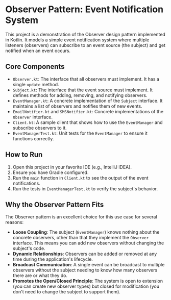 # Observer Pattern: Event Notification System

This project is a demonstration of the Observer design pattern implemented in Kotlin. It models a simple event notification system where multiple listeners (observers) can subscribe to an event source (the subject) and get notified when an event occurs.

## Core Components

- `Observer.kt`: The interface that all observers must implement. It has a single `update` method.
- `Subject.kt`: The interface that the event source must implement. It defines methods for adding, removing, and notifying observers.
- `EventManager.kt`: A concrete implementation of the `Subject` interface. It maintains a list of observers and notifies them of new events.
- `EmailNotifier.kt` and `SMSNotifier.kt`: Concrete implementations of the `Observer` interface.
- `Client.kt`: A sample client that shows how to use the `EventManager` and subscribe observers to it.
- `EventManagerTest.kt`: Unit tests for the `EventManager` to ensure it functions correctly.

## How to Run

1. Open this project in your favorite IDE (e.g., IntelliJ IDEA).
2. Ensure you have Gradle configured.
3. Run the `main` function in `Client.kt` to see the output of the event notifications.
4. Run the tests in `EventManagerTest.kt` to verify the subject's behavior.

## Why the Observer Pattern Fits

The Observer pattern is an excellent choice for this use case for several reasons:

- **Loose Coupling**: The subject (`EventManager`) knows nothing about the concrete observers, other than that they implement the `Observer` interface. This means you can add new observers without changing the subject's code.
- **Dynamic Relationships**: Observers can be added or removed at any time during the application's lifecycle.
- **Broadcast Communication**: A single event can be broadcast to multiple observers without the subject needing to know how many observers there are or what they do.
- **Promotes the Open/Closed Principle**: The system is open to extension (you can create new observer types) but closed for modification (you don't need to change the subject to support them). 